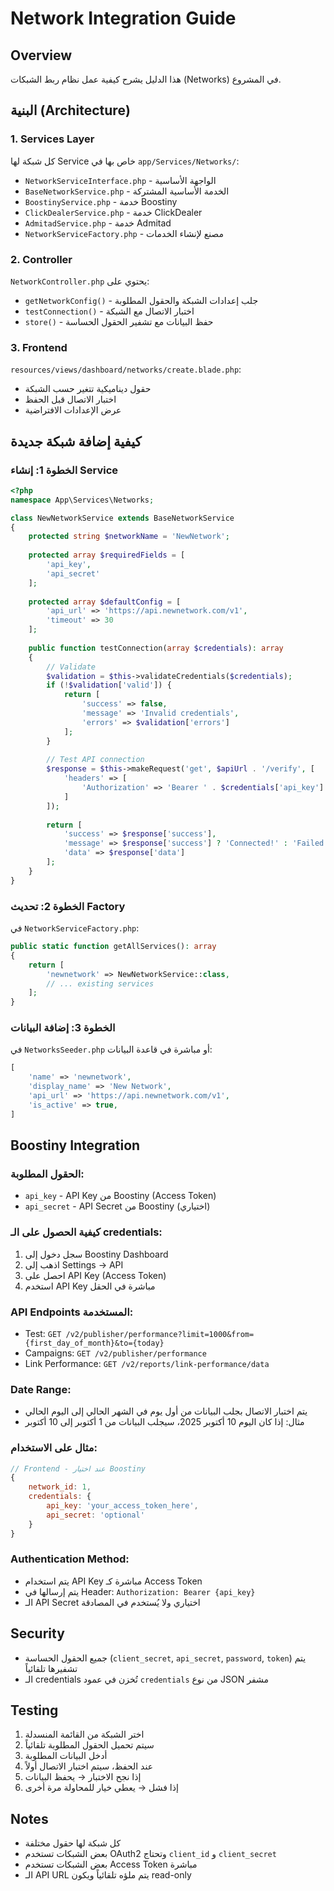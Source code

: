 # Network Integration Guide

## Overview
هذا الدليل يشرح كيفية عمل نظام ربط الشبكات (Networks) في المشروع.

## البنية (Architecture)

### 1. Services Layer
كل شبكة لها Service خاص بها في `app/Services/Networks/`:
- `NetworkServiceInterface.php` - الواجهة الأساسية
- `BaseNetworkService.php` - الخدمة الأساسية المشتركة
- `BoostinyService.php` - خدمة Boostiny
- `ClickDealerService.php` - خدمة ClickDealer
- `AdmitadService.php` - خدمة Admitad
- `NetworkServiceFactory.php` - مصنع لإنشاء الخدمات

### 2. Controller
`NetworkController.php` يحتوي على:
- `getNetworkConfig()` - جلب إعدادات الشبكة والحقول المطلوبة
- `testConnection()` - اختبار الاتصال مع الشبكة
- `store()` - حفظ البيانات مع تشفير الحقول الحساسة

### 3. Frontend
`resources/views/dashboard/networks/create.blade.php`:
- حقول ديناميكية تتغير حسب الشبكة
- اختبار الاتصال قبل الحفظ
- عرض الإعدادات الافتراضية

## كيفية إضافة شبكة جديدة

### الخطوة 1: إنشاء Service
```php
<?php
namespace App\Services\Networks;

class NewNetworkService extends BaseNetworkService
{
    protected string $networkName = 'NewNetwork';
    
    protected array $requiredFields = [
        'api_key',
        'api_secret'
    ];
    
    protected array $defaultConfig = [
        'api_url' => 'https://api.newnetwork.com/v1',
        'timeout' => 30
    ];
    
    public function testConnection(array $credentials): array
    {
        // Validate
        $validation = $this->validateCredentials($credentials);
        if (!$validation['valid']) {
            return [
                'success' => false,
                'message' => 'Invalid credentials',
                'errors' => $validation['errors']
            ];
        }
        
        // Test API connection
        $response = $this->makeRequest('get', $apiUrl . '/verify', [
            'headers' => [
                'Authorization' => 'Bearer ' . $credentials['api_key']
            ]
        ]);
        
        return [
            'success' => $response['success'],
            'message' => $response['success'] ? 'Connected!' : 'Failed',
            'data' => $response['data']
        ];
    }
}
```

### الخطوة 2: تحديث Factory
في `NetworkServiceFactory.php`:
```php
public static function getAllServices(): array
{
    return [
        'newnetwork' => NewNetworkService::class,
        // ... existing services
    ];
}
```

### الخطوة 3: إضافة البيانات
في `NetworksSeeder.php` أو مباشرة في قاعدة البيانات:
```php
[
    'name' => 'newnetwork',
    'display_name' => 'New Network',
    'api_url' => 'https://api.newnetwork.com/v1',
    'is_active' => true,
]
```

## Boostiny Integration

### الحقول المطلوبة:
- `api_key` - API Key من Boostiny (Access Token)
- `api_secret` - API Secret من Boostiny (اختياري)

### كيفية الحصول على الـ credentials:
1. سجل دخول إلى Boostiny Dashboard
2. اذهب إلى Settings → API
3. احصل على API Key (Access Token)
4. استخدم API Key مباشرة في الحقل

### API Endpoints المستخدمة:
- Test: `GET /v2/publisher/performance?limit=1000&from={first_day_of_month}&to={today}`
- Campaigns: `GET /v2/publisher/performance`
- Link Performance: `GET /v2/reports/link-performance/data`

### Date Range:
- يتم اختبار الاتصال بجلب البيانات من أول يوم في الشهر الحالي إلى اليوم الحالي
- مثال: إذا كان اليوم 10 أكتوبر 2025، سيجلب البيانات من 1 أكتوبر إلى 10 أكتوبر

### مثال على الاستخدام:
```javascript
// Frontend - عند اختيار Boostiny
{
    network_id: 1,
    credentials: {
        api_key: 'your_access_token_here',
        api_secret: 'optional'
    }
}
```

### Authentication Method:
- يتم استخدام API Key مباشرة كـ Access Token
- يتم إرسالها في Header: `Authorization: Bearer {api_key}`
- الـ API Secret اختياري ولا يُستخدم في المصادقة

## Security
- جميع الحقول الحساسة (`client_secret`, `api_secret`, `password`, `token`) يتم تشفيرها تلقائياً
- الـ credentials تُخزن في عمود `credentials` من نوع JSON مشفر

## Testing
1. اختر الشبكة من القائمة المنسدلة
2. سيتم تحميل الحقول المطلوبة تلقائياً
3. أدخل البيانات المطلوبة
4. عند الحفظ، سيتم اختبار الاتصال أولاً
5. إذا نجح الاختبار → يحفظ البيانات
6. إذا فشل → يعطي خيار للمحاولة مرة أخرى

## Notes
- كل شبكة لها حقول مختلفة
- بعض الشبكات تستخدم OAuth2 وتحتاج `client_id` و `client_secret`
- بعض الشبكات تستخدم Access Token مباشرة
- الـ API URL يتم ملؤه تلقائياً ويكون read-only

